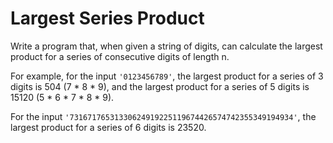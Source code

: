 # Largest Series Product

Write a program that, when given a string of digits, can calculate the largest product for a series of consecutive digits of length n.

For example, for the input `'0123456789'`, the largest product for a
series of 3 digits is 504 (7 * 8 * 9), and the largest product for a
series of 5 digits is 15120 (5 * 6 * 7 * 8 * 9).

For the input `'73167176531330624919225119674426574742355349194934'`,
the largest product for a series of 6 digits is 23520.

